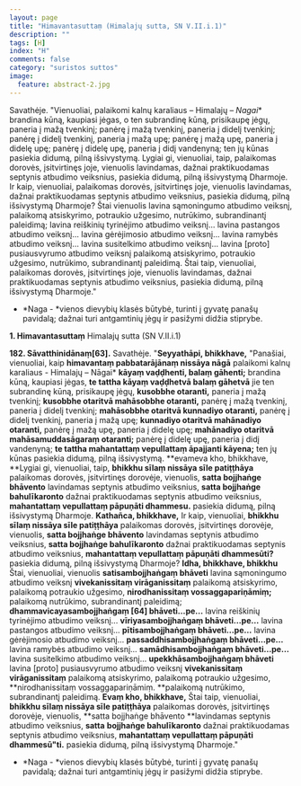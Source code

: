 ```yaml
---
layout: page
title: "Himavantasuttaṃ (Himalajų sutta, SN V.II.i.1)"
description: ""
tags: [H]
index: "H"
comments: false
category: "suristos suttos"
image:
  feature: abstract-2.jpg
---
```


Savathėje. "Vienuoliai, palaikomi kalnų karaliaus – Himalajų – *Nagai** brandina kūną, kaupiasi jėgas, o ten subrandinę kūną, prisikaupę jėgų, paneria į mažą tvenkinį; panėrę į mažą tvenkinį, paneria į didelį tvenkinį; panėrę į didelį tvenkinį, paneria į mažą upę; panėrę į mažą upę, paneria į didelę upę; panėrę į didelę upę, paneria į didį vandenyną; ten jų kūnas pasiekia didumą, pilną išsivystymą. Lygiai gi, vienuoliai, taip, palaikomas dorovės, įsitvirtinęs joje, vienuolis lavindamas, dažnai praktikuodamas septynis atbudimo veiksnius, pasiekia didumą, pilną išsivystymą Dharmoje. Ir kaip, vienuoliai, palaikomas dorovės, įsitvirtinęs joje, vienuolis lavindamas, dažnai praktikuodamas septynis atbudimo veiksnius, pasiekia didumą, pilną išsivystymą Dharmoje? Štai vienuolis lavina sąmoningumo atbudimo veiksnį, palaikomą atsiskyrimo, potraukio užgesimo, nutrūkimo, subrandinantį paleidimą; lavina reiškinių tyrinėjimo atbudimo veiksnį... lavina pastangos atbudimo veiksnį... lavina gėrėjimosio atbudimo veiksnį... lavina ramybės atbudimo veiksnį... lavina susitelkimo atbudimo veiksnį... lavina [proto] pusiausvyrumo atbudimo veiksnį palaikomą atsiskyrimo, potraukio užgesimo, nutrūkimo, subrandinantį paleidimą. Štai taip, vienuoliai, palaikomas dorovės, įsitvirtinęs joje, vienuolis lavindamas, dažnai praktikuodamas septynis atbudimo veiksnius, pasiekia didumą, pilną išsivystymą Dharmoje."

* *Naga - *vienos dievybių klasės būtybė, turinti į gyvatę panašų pavidalą; dažnai turi antgamtinių jėgų ir pasižymi didžia stiprybe.

**1. Himavantasuttaṃ** Himalajų sutta (SN V.II.i.1)

**182. Sāvatthinidānaṃ[63].** Savathėje. "**Seyyathāpi, bhikkhave,** "Panašiai, vienuoliai, kaip **himavantaṃ pabbatarājānaṃ nissāya nāgā** palaikomi kalnų karaliaus - Himalajų – Nāgai* **kāyaṃ vaḍḍhenti, balaṃ gāhenti;** brandina kūną, kaupiasi jėgas, **te tattha kāyaṃ vaḍḍhetvā balaṃ gāhetvā** jie ten subrandinę kūną, prisikaupę jėgų, **kusobbhe otaranti,** paneria į mažą tvenkinį; **kusobbhe otaritvā mahāsobbhe otaranti,** panėrę į mažą tvenkinį, paneria į didelį tvenkinį; **mahāsobbhe otaritvā kunnadiyo otaranti,** panėrę į didelį tvenkinį, paneria į mažą upę; **kunnadiyo otaritvā mahānadiyo otaranti,** panėrę į mažą upę, paneria į didelę upę; **mahānadiyo otaritvā mahāsamuddasāgaraṃ otaranti;** panėrę į didelę upę, paneria į didį vandenyną; **te tattha mahantattaṃ vepullattaṃ āpajjanti kāyena;** ten jų kūnas pasiekia didumą, pilną išsivystymą. **evameva kho, bhikkhave, **Lygiai gi, vienuoliai, taip, **bhikkhu sīlaṃ nissāya sīle patiṭṭhāya** palaikomas dorovės, įsitvirtinęs dorovėje, vienuolis, **satta bojjhaṅge bhāvento** lavindamas septynis atbudimo veiksnius, **satta bojjhaṅge bahulīkaronto** dažnai praktikuodamas septynis atbudimo veiksnius, **mahantattaṃ vepullattaṃ pāpuṇāti dhammesu.** pasiekia didumą, pilną išsivystymą Dharmoje. **Kathañca, bhikkhave,** Ir kaip, vienuoliai, **bhikkhu sīlaṃ nissāya sīle patiṭṭhāya** palaikomas dorovės, įsitvirtinęs dorovėje, vienuolis, **satta bojjhaṅge bhāvento** lavindamas septynis atbudimo veiksnius, **satta bojjhaṅge bahulīkaronto** dažnai praktikuodamas septynis atbudimo veiksnius, **mahantattaṃ vepullattaṃ pāpuṇāti dhammesūti?** pasiekia didumą, pilną išsivystymą Dharmoje? **Idha, bhikkhave, bhikkhu** Štai, vienuoliai, vienuolis **satisambojjhaṅgaṃ bhāveti** lavina sąmoningumo atbudimo veiksnį **vivekanissitaṃ virāganissitaṃ** palaikomą atsiskyrimo, palaikomą potraukio užgesimo, **nirodhanissitaṃ vossaggapariṇāmiṃ;** palaikomą nutrūkimo, subrandinantį paleidimą; **dhammavicayasambojjhaṅgaṃ [64] bhāveti…pe…** lavina reiškinių tyrinėjimo atbudimo veiksnį... **vīriyasambojjhaṅgaṃ bhāveti…pe…** lavina pastangos atbudimo veiksnį... **pītisambojjhaṅgaṃ bhāveti…pe…** lavina gėrėjimosio atbudimo veiksnį... **passaddhisambojjhaṅgaṃ bhāveti…pe…** lavina ramybės atbudimo veiksnį... **samādhisambojjhaṅgaṃ bhāveti…pe…** lavina susitelkimo atbudimo veiksnį... **upekkhāsambojjhaṅgaṃ bhāveti** lavina [proto] pusiausvyrumo atbudimo veiksnį **vivekanissitaṃ virāganissitaṃ** palaikomą atsiskyrimo, palaikomą potraukio užgesimo, **nirodhanissitaṃ vossaggapariṇāmiṃ. **palaikomą nutrūkimo, subrandinantį paleidimą. **Evaṃ kho, bhikkhave,** Štai taip, vienuoliai, **bhikkhu sīlaṃ nissāya sīle patiṭṭhāya** palaikomas dorovės, įsitvirtinęs dorovėje, vienuolis, **satta bojjhaṅge bhāvento **lavindamas septynis atbudimo veiksnius, **satta** **bojjhaṅge bahulīkaronto** dažnai praktikuodamas septynis atbudimo veiksnius, **mahantattaṃ vepullattaṃ pāpuṇāti dhammesū"ti.** pasiekia didumą, pilną išsivystymą Dharmoje."

* *Naga - *vienos dievybių klasės būtybė, turinti į gyvatę panašų pavidalą; dažnai turi antgamtinių jėgų ir pasižymi didžia stiprybe.
